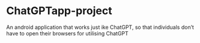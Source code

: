 # ChatGPTapp-project
An android application that works just ike ChatGPT, so that individuals don’t have to open their browsers for utilising ChatGPT

